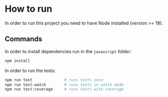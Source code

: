 # How to run

In order to run this project you need to have Node installed (version >= 18).

## Commands

In order to install dependencies run in the `javascript` folder:
```bash
npm install
```

In order to run the tests:
```bash
npm run test              # runs tests once
npm run test-watch        # runs tests in watch mode
npm run test:coverage     # runs tests with coverage
```